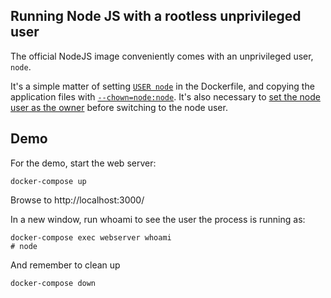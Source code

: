 ## Running Node JS with a rootless unprivileged user

The official NodeJS image conveniently comes with an unprivileged user, `node`.  

It's a simple matter of setting [`USER node`](Dockerfile#L9) in the Dockerfile, and copying the application files with [`--chown=node:node`](Dockerfile#L11).  It's also necessary to [set the node user as the owner](Dockerfile#L7) before switching to the node user. 

## Demo

For the demo, start the web server:

```
docker-compose up
```

Browse to http://localhost:3000/

In a new window, run whoami to see the user the process is running as:  

```
docker-compose exec webserver whoami
# node
```

And remember to clean up

```
docker-compose down
```

